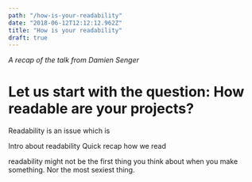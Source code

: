 ```yaml
---
path: "/how-is-your-readability"
date: "2018-06-12T12:12:12.962Z"
title: "How is your readability"
draft: true
---
```


*A recap of the talk from Damien Senger*

# Let us start with the question: How readable are your projects?

Readability is an issue which is 

Intro about readability
Quick recap how we read



readability might not be the first thing you think about when you make something. Nor the most sexiest thing. 